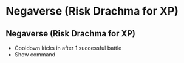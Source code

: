 # Negaverse \(Risk Drachma for XP\)

## Negaverse \(Risk Drachma for XP\)

* Cooldown kicks in after 1 successful battle
* Show command

